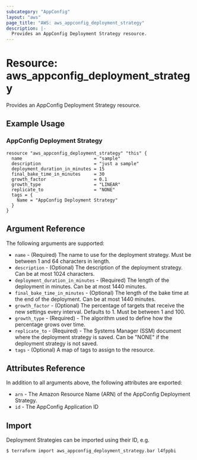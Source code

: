 ```yaml
---
subcategory: "AppConfig"
layout: "aws"
page_title: "AWS: aws_appconfig_deployment_strategy"
description: |-
  Provides an AppConfig Deployment Strategy resource.
---
```


# Resource: aws_appconfig_deployment_strategy

Provides an AppConfig Deployment Strategy resource.

## Example Usage

### AppConfig Deployment Strategy

```hcl
resource "aws_appconfig_deployment_strategy" "this" {
  name                           = "sample"
  description                    = "just a sample"
  deployment_duration_in_minutes = 15
  final_bake_time_in_minutes     = 30
  growth_factor                  = 0.1
  growth_type                    = "LINEAR"
  replicate_to                   = "NONE"
  tags = {
    Name = "AppConfig Deployment Strategy"
  }
}
```

## Argument Reference

The following arguments are supported:

* `name` - (Required) The name to use for the deployment strategy. Must be between 1 and 64 characters in length.
* `description` - (Optional) The description of the deployment strategy. Can be at most 1024 characters.
* `deployment_duration_in_minutes` - (Required) The length of the deployment in minutes. Can be at most 1440 minutes.
* `final_bake_time_in_minutes` - (Optional) The length of the bake time at the end of the deployment. Can be at most 1440 minutes.
* `growth_factor` - (Optional) The percentage of targets that receive the new settings every interval. Defaults to 1. Must be between 1 and 100.
* `growth_type` - (Required) - The algorithm used to define how the percentage grows over time.
* `replicate_to` - (Required) - The Systems Manager (SSM) document where the deployment strategy is saved. Can be "NONE" if the deployment strategy is not saved.
* `tags` - (Optional) A map of tags to assign to the resource.

## Attributes Reference

In addition to all arguments above, the following attributes are exported:

* `arn` - The Amazon Resource Name (ARN) of the AppConfig Deployment Strategy.
* `id` - The AppConfig Application ID

## Import

Deployment Strategies can be imported using their ID, e.g.

```
$ terraform import aws_appconfig_deployment_strategy.bar l4fppbi
```
